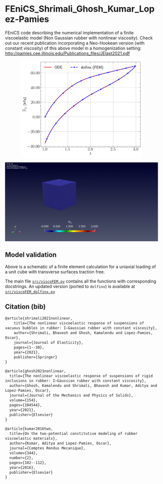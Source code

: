 # FEniCS_Shrimali_Ghosh_Kumar_Lopez-Pamies
FEniCS code describing the numerical implementation of a finite viscoelastic model (Non Gaussian rubber with nonlinear viscosity).
Check out our recent publication incorporating a Neo-Hookean version (with constant viscosity) of this above model in
a homogenization setting: http://pamies.cee.illinois.edu/Publications_files/JElast2021.pdf

<p style="text-align:center;"><img src="data/stress.png" alt="Logo" width="400"></p><p style="text-align:center;"><img src="data/data.gif" alt="Logo" width="600"></p>

## Model validation
Above is a schematic of a finite element calculation for a uniaxial loading of a unit cube with transverse surfaces traction free.

The main file [`src/viscoFEM.py`](src/viscoFEM.py) contains all the functions with corresponding docstrings. An updated version (ported to `dolfinx`) is available at [`src/viscoFEM_dolfinx.py`](src/viscoFEM_dolfinx.py)

## Citation (bib)
```
@article{shrimali2021nonlinear,
    title={The nonlinear viscoelastic response of suspensions of vacuous bubbles in rubber: I—Gaussian rubber with constant viscosity},
    author={Shrimali, Bhavesh and Ghosh, Kamalendu and Lopez-Pamies, Oscar},
    journal={Journal of Elasticity},
    pages={1--30},
    year={2021},
    publisher={Springer}
}
```

```
@article{ghosh2021nonlinear,
  title={The nonlinear viscoelastic response of suspensions of rigid inclusions in rubber: I—Gaussian rubber with constant viscosity},
  author={Ghosh, Kamalendu and Shrimali, Bhavesh and Kumar, Aditya and Lopez-Pamies, Oscar},
  journal={Journal of the Mechanics and Physics of Solids},
  volume={154},
  pages={104544},
  year={2021},
  publisher={Elsevier}
}
```

```
@article{kumar2016two,
  title={On the two-potential constitutive modeling of rubber viscoelastic materials},
  author={Kumar, Aditya and Lopez-Pamies, Oscar},
  journal={Comptes Rendus Mecanique},
  volume={344},
  number={2},
  pages={102--112},
  year={2016},
  publisher={Elsevier}
}
```

